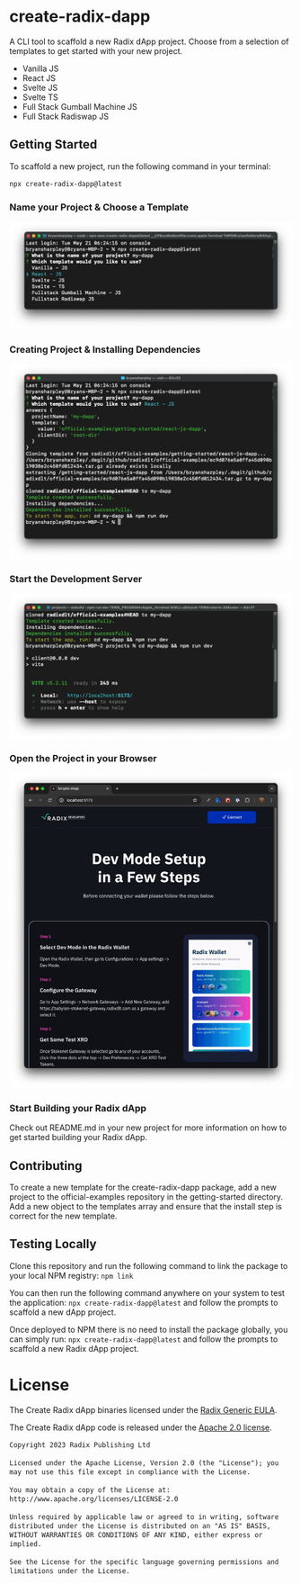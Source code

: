 # create-radix-dapp
A CLI tool to scaffold a new Radix dApp project. Choose from a selection of templates to get started with your new project.
- Vanilla JS
- React JS
- Svelte JS
- Svelte TS
- Full Stack Gumball Machine JS
- Full Stack Radiswap JS

## Getting Started
To scaffold a new project, run the following command in your terminal:

```bash
npx create-radix-dapp@latest
```
### Name your Project & Choose a Template
![Choosing a Template](bin/assets/choose-template.png)

### Creating Project & Installing Dependencies
![Creating Project](bin/assets/build-install-deps.png)

### Start the Development Server
![Starting the Development Server](bin/assets/start-dev-server.png)

### Open the Project in your Browser
![Open the Project in your Browser](bin/assets/open-project.png)

### Start Building your Radix dApp
Check out README.md in your new project for more information on how to get started building your Radix dApp.

## Contributing
To create a new template for the create-radix-dapp package, add a new project to the official-examples repository in the getting-started directory. Add a new object to the templates array and ensure that the install step is correct for the new template.

## Testing Locally
Clone this repository and run the following command to link the package to your local NPM registry:
`npm link`

You can then run the following command anywhere on your system to test the application:
`npx create-radix-dapp@latest` and follow the prompts to scaffold a new dApp project.

Once deployed to NPM there is no need to install the package globally, you can simply run:
`npx create-radix-dapp@latest` and follow the prompts to scaffold a new Radix dApp project.




# License

The Create Radix dApp binaries licensed under the [Radix Generic EULA](https://www.radixdlt.com/terms/genericEULA).

The Create Radix dApp code is released under the [Apache 2.0 license](./LICENSE).

```
Copyright 2023 Radix Publishing Ltd

Licensed under the Apache License, Version 2.0 (the "License"); you may not use this file except in compliance with the License.

You may obtain a copy of the License at: http://www.apache.org/licenses/LICENSE-2.0

Unless required by applicable law or agreed to in writing, software distributed under the License is distributed on an "AS IS" BASIS, WITHOUT WARRANTIES OR CONDITIONS OF ANY KIND, either express or implied.

See the License for the specific language governing permissions and limitations under the License.
```